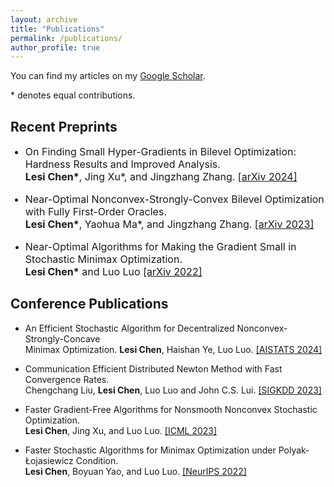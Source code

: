 ```yaml
---
layout: archive
title: "Publications"
permalink: /publications/
author_profile: true
---
```


You can find my articles on my [Google Scholar](https://scholar.google.com/citations?user=ynGzhugAAAAJ&hl=en&oi=ao). 

 \* denotes equal contributions.

## Recent Preprints 

<ul>
<font size="3">
<li><p> On Finding Small Hyper-Gradients in Bilevel Optimization: Hardness Results and Improved Analysis. <br />
 <b>Lesi Chen*</b>, Jing Xu*, and Jingzhang Zhang. <a href="https://arxiv.org/abs/2301.00712">[arXiv 2024] </a>
<li><p> Near-Optimal Nonconvex-Strongly-Convex Bilevel Optimization with Fully First-Order Oracles. <br />
 <b>Lesi Chen*</b>, Yaohua Ma*, and Jingzhang Zhang. <a href="https://arxiv.org/abs/2306.14853">[arXiv 2023]  </a>
<li><p> Near-Optimal Algorithms for Making the Gradient Small in Stochastic Minimax Optimization. <br />
 <b>Lesi Chen*</b> and Luo Luo <a href="https://arxiv.org/abs/2208.05925">[arXiv 2022]  </a>
</font>
</ul>

## Conference Publications

* An Efficient Stochastic Algorithm for Decentralized Nonconvex-Strongly-Concave \
  Minimax Optimization. **Lesi Chen**, Haishan Ye, Luo Luo. [[AISTATS 2024]](https://arxiv.org/abs/2212.02387)

* Communication Efficient Distributed Newton Method with Fast Convergence Rates. \
  Chengchang Liu, **Lesi Chen**, Luo Luo and John C.S. Lui. [[SIGKDD 2023]](https://arxiv.org/abs/2305.17945)

* Faster Gradient-Free Algorithms for Nonsmooth Nonconvex Stochastic Optimization. \
  **Lesi Chen**, Jing Xu, and Luo Luo. [[ICML 2023]](https://arxiv.org/abs/2301.06428)
  
* Faster Stochastic Algorithms for Minimax Optimization under Polyak-Łojasiewicz Condition. \
  **Lesi Chen**, Boyuan Yao, and Luo Luo. [[NeurIPS 2022]](https://arxiv.org/abs/2307.15868) 
  
  
